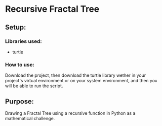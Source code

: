 # Recursive Fractal Tree

## Setup:
### Libraries used:
- turtle

### How to use:
Download the project, then download the turtle library wether in your project's virtual environment or on your system environment, and then you will be able to run the script.

## Purpose:
Drawing a Fractal Tree using a recursive function in Python as a mathematical challenge.
